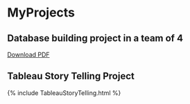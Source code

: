 # MyProjects

## Database building project in a team of 4 

   [Download PDF](https://Molungoa.github.io/MyProjects/DatabaseProject.pdf)
   
## Tableau Story Telling Project
   {% include TableauStoryTelling.html %}

